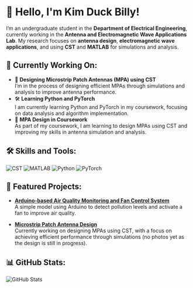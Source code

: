 # 👋 Hello, I'm Kim Duck Billy!  
I’m an undergraduate student in the **Department of Electrical Engineering**, currently working in the **Antenna and Electromagnetic Wave Applications Lab**. My research focuses on **antenna design**, **electromagnetic wave applications**, and using **CST** and **MATLAB** for simulations and analysis.

## 🔭 Currently Working On:
- 📡 **Designing Microstrip Patch Antennas (MPA) using CST**  
  I’m in the process of designing efficient MPAs through simulations and analysis to improve antenna performance.
- 🛠 **Learning Python and PyTorch**  
  I am currently learning Python and PyTorch in my coursework, focusing on data analysis and algorithm implementation.
- 🌱 **MPA Design in Coursework**  
  As part of my coursework, I am learning to design MPAs using CST and improving my skills in antenna simulation and analysis.

## 🛠 Skills and Tools:
![CST](https://img.shields.io/badge/-CST-darkblue)
![MATLAB](https://img.shields.io/badge/-MATLAB-0076A8?logo=mathworks&logoColor=white)
![Python](https://img.shields.io/badge/-Python-3776AB?logo=python&logoColor=white)
![PyTorch](https://img.shields.io/badge/-PyTorch-EE4C2C?logo=pytorch&logoColor=white)

## 📂 Featured Projects:
- [**Arduino-based Air Quality Monitoring and Fan Control System**](https://github.com/your-arduino-project)  
  A simple model using Arduino to detect pollution levels and activate a fan to improve air quality.

- [**Microstrip Patch Antenna Design**](https://github.com/your-cst-project)  
  Currently working on designing MPAs using CST, with a focus on achieving efficient performance through simulations (no photos yet as the design is still in progress).

## 📊 GitHub Stats:
![GitHub Stats](https://github-readme-stats.vercel.app/api?username=KimDuckBilly&show_icons=true&theme=radical)
